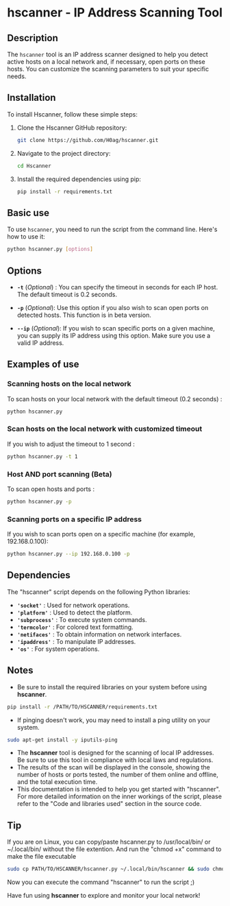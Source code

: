# hscanner - IP Address Scanning Tool

## Description
The ```hscanner``` tool is an IP address scanner designed to help you detect active hosts on a local network and, if necessary, open ports on these hosts. You can customize the scanning parameters to suit your specific needs.

## Installation

To install Hscanner, follow these simple steps:

1. Clone the Hscanner GitHub repository:

    ```bash
    git clone https://github.com/H0ag/hscanner.git
    ```
    
2. Navigate to the project directory:
    ```bash
    cd Hscanner
    ```

3. Install the required dependencies using pip:

    ```bash
    pip install -r requirements.txt
    ``` 

## Basic use
To use ```hscanner```, you need to run the script from the command line. Here's how to use it:

```bash
python hscanner.py [options]
```

## Options
- **```-t```** (*Optional*) : You can specify the timeout in seconds for each IP host. The default timeout is 0.2 seconds.

- **```-p```** (*Optional*): Use this option if you also wish to scan open ports on detected hosts. This function is in beta version.

- **```--ip```** (*Optional*): If you wish to scan specific ports on a given machine, you can supply its IP address using this option. Make sure you use a valid IP address.

## Examples of use
### Scanning hosts on the local network

To scan hosts on your local network with the default timeout (0.2 seconds) :
```bash
python hscanner.py
```

### Scan hosts on the local network with customized timeout
If you wish to adjust the timeout to 1 second :
```bash
python hscanner.py -t 1
```

### Host AND port scanning (Beta)
To scan open hosts and ports :
```bash
python hscanner.py -p
```
### Scanning ports on a specific IP address
If you wish to scan ports open on a specific machine (for example, 192.168.0.100):
```bash
python hscanner.py --ip 192.168.0.100 -p
```

## Dependencies
The "hscanner" script depends on the following Python libraries:

- **```'socket'```** : Used for network operations.
- **```'platform'```** : Used to detect the platform.
- **```'subprocess'```** : To execute system commands.
- **```'termcolor'```** : For colored text formatting.
- **```'netifaces'```** : To obtain information on network interfaces.
- **```'ipaddress'```** : To manipulate IP addresses.
- **```'os'```** : For system operations.

## Notes
- Be sure to install the required libraries on your system before using **hscanner**. 
```bash
pip install -r /PATH/TO/HSCANNER/requirements.txt
``` 
- If pinging doesn't work, you may need to install a ping utility on your system.
```bash
sudo apt-get install -y iputils-ping
```
- The **hscanner** tool is designed for the scanning of local IP addresses. Be sure to use this tool in compliance with local laws and regulations.
- The results of the scan will be displayed in the console, showing the number of hosts or ports tested, the number of them online and offline, and the total execution time.
- This documentation is intended to help you get started with "hscanner". For more detailed information on the inner workings of the script, please refer to the "Code and libraries used" section in the source code.

## Tip
If you are on Linux, you can copy/paste hscanner.py to /usr/local/bin/ or ~/.local/bin/ without the file extention.
And run the "chmod +x" command to make the file executable
```bash
sudo cp PATH/TO/HSCANNER/hscanner.py ~/.local/bin/hscanner && sudo chmod +x ~/.local/bin/hscanner
```
Now you can execute the command "hscanner" to run the script ;)

Have fun using **hscanner** to explore and monitor your local network!
